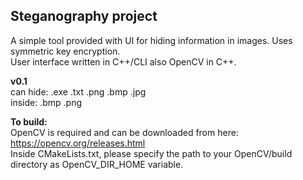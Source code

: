 <h2>Steganography project</h2>

A simple tool provided with UI for hiding information in images. Uses symmetric key encryption.<br>
User interface written in C++/CLI also OpenCV in C++.

<b>v0.1</b> <br>can hide: .exe .txt .png .bmp .jpg
<br>inside: .bmp .png <br>

<b>To build:</b><br>
OpenCV is required and can be downloaded from here: https://opencv.org/releases.html<br>
Inside CMakeLists.txt, please specify the path to your OpenCV/build directory as OpenCV_DIR_HOME variable.

